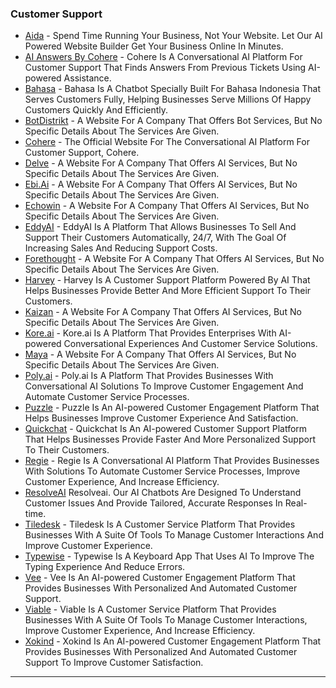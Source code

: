 ### Customer Support

* [Aida](http://www.bookmark.com) - Spend Time Running Your Business, Not Your Website. Let Our AI Powered Website Builder Get Your Business Online In Minutes.
* [AI Answers By Cohere](http://cohere.io) - Cohere Is A Conversational AI Platform For Customer Support That Finds Answers From Previous Tickets Using AI-powered Assistance.
* [Bahasa](http://www.bahasa.ai) - Bahasa Is A Chatbot Specially Built For Bahasa Indonesia That Serves Customers Fully, Helping Businesses Serve Millions Of Happy Customers Quickly And Efficiently.
* [BotDistrikt](https://www.botdistrikt.com/) - A Website For A Company That Offers Bot Services, But No Specific Details About The Services Are Given.
* [Cohere](https://cohere.io/) - The Official Website For The Conversational AI Platform For Customer Support, Cohere.
* [Delve](https://www.delve.ai/) - A Website For A Company That Offers AI Services, But No Specific Details About The Services Are Given.
* [Ebi.Ai](https://ebi.ai/) - A Website For A Company That Offers AI Services, But No Specific Details About The Services Are Given.
* [Echowin](https://echo.win/) - A Website For A Company That Offers AI Services, But No Specific Details About The Services Are Given.
* [EddyAI](http://eddyai.com) - EddyAI Is A Platform That Allows Businesses To Sell And Support Their Customers Automatically, 24/7, With The Goal Of Increasing Sales And Reducing Support Costs.
* [Forethought](https://forethought.ai/) - A Website For A Company That Offers AI Services, But No Specific Details About The Services Are Given.
* [Harvey](https://hiverhq.com/harvey-ai-customer-support) - Harvey Is A Customer Support Platform Powered By AI That Helps Businesses Provide Better And More Efficient Support To Their Customers.
* [Kaizan](https://kaizan.ai/) - A Website For A Company That Offers AI Services, But No Specific Details About The Services Are Given.
* [Kore.ai](https://kore.ai/) - Kore.ai Is A Platform That Provides Enterprises With AI-powered Conversational Experiences And Customer Service Solutions.
* [Maya](https://maya.ai/) - A Website For A Company That Offers AI Services, But No Specific Details About The Services Are Given.
* [Poly.ai](https://poly.ai/) - Poly.ai Is A Platform That Provides Businesses With Conversational AI Solutions To Improve Customer Engagement And Automate Customer Service Processes.
* [Puzzle](https://www.puzzlelabs.ai/) - Puzzle Is An AI-powered Customer Engagement Platform That Helps Businesses Improve Customer Experience And Satisfaction.
* [Quickchat](https://www.quickchat.ai/) - Quickchat Is An AI-powered Customer Support Platform That Helps Businesses Provide Faster And More Personalized Support To Their Customers.
* [Regie](https://www.regie.ai/) - Regie Is A Conversational AI Platform That Provides Businesses With Solutions To Automate Customer Service Processes, Improve Customer Experience, And Increase Efficiency.
* [ResolveAI](http://resolveai.co) Resolveai. Our AI Chatbots Are Designed To Understand Customer Issues And Provide Tailored, Accurate Responses In Real-time.
* [Tiledesk](https://tiledesk.com/) - Tiledesk Is A Customer Service Platform That Provides Businesses With A Suite Of Tools To Manage Customer Interactions And Improve Customer Experience.
* [Typewise](https://www.typewise.app/) - Typewise Is A Keyboard App That Uses AI To Improve The Typing Experience And Reduce Errors.
* [Vee](https://vee.ai/en/) - Vee Is An AI-powered Customer Engagement Platform That Provides Businesses With Personalized And Automated Customer Support.
* [Viable](https://www.askviable.com/) - Viable Is A Customer Service Platform That Provides Businesses With A Suite Of Tools To Manage Customer Interactions, Improve Customer Experience, And Increase Efficiency.
* [Xokind](https://www.xokind.com/) - Xokind Is An AI-powered Customer Engagement Platform That Provides Businesses With Personalized And Automated Customer Support To Improve Customer Satisfaction.

***